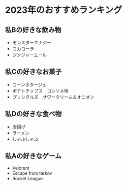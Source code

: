 # 2023年のおすすめランキング

## 私Bの好きな飲み物
- モンスターエナジー
- コカコーラ
- ジンジャーエール

## 私Cの好きなお菓子
- コーンポタージュ
- ポテトチップス　コンソメ味
- プリングルズ　サワークリーム＆オニオン

## 私Dの好きな食べ物
- 唐揚げ
- ラーメン
- しゃぶしゃぶ

## 私Aの好きなゲーム
- Valorant
- Escape from tarkov
- Rocket League